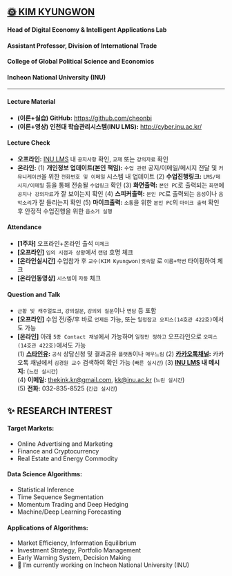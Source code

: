 ## [🌞 KIM KYUNGWON](https://sites.google.com/view/thekimk)
#### Head of Digital Economy & Intelligent Applications Lab
#### Assistant Professor, Division of International Trade
#### College of Global Political Science and Economics
#### Incheon National University (INU)
---
#### Lecture Material
- **(이론+실습) GitHub:** https://github.com/cheonbi
- **(이론+영상) 인천대 학습관리시스템(INU LMS):** http://cyber.inu.ac.kr/

#### Lecture Check
- **오프라인:** [INU LMS](http://cyber.inu.ac.kr/) 내 `공지사항` 확인, `교재` 또는 `강의자료` 확인    
- **온라인:**
(1) **개인정보 업데이트(본인 책임):** `수업 관련` 공지/이메일/메시지 전달 및 `커뮤니케이션`을 위한 `전화번호 및 이메일` 시스템 내 업데이트
(2) **수업진행링크:** `LMS/메시지/이메일` 등을 통해 전송될 `수업링크` 확인
(3) **화면출력:** `본인 PC`로 출력되는 `화면`에 `공지나 강의자료`가 잘 보이는지 확인
(4) **스피커출력:** `본인 PC`로 출력되는 `음성`이나 `음악소리`가 잘 들리는지 확인
(5) **마이크출력:** `소통`을 위한 `본인 PC`의 `마이크 출력` 확인 후 안정적 수업진행을 위한 `음소거 실행`

#### Attendance
- **[1주차]** 오프라인+온라인 출석 `미체크`
- **[오프라인]** `임의 시점과 상황`에서 `랜덤` 호명 체크
- **[온라인실시간]** 수업참가 후 `교수(KIM Kyungwon)귓속말` 로 `이름+학번` 타이핑하여 체크
- **[온라인동영상]** `시스템`이 `자동` 체크

#### Question and Talk    
- `근황 및 캐주얼토크`, `강의질문`, `강의외 질문`이나 `면담` 등 포함    
- **[오프라인]** 수업 전/중/후 바로 `언제든` 가능, 또는 `일정잡고 오피스(14호관 422호)`에서도 가능    
- **[온라인]** 아래 `5종 Contact 채널`에서 가능하며 `일정만 정하고` 오프라인으로 `오피스(14호관 422호)`에서도 가능    
(1) **[스타인유](https://starinu.inu.ac.kr/index.do):** `공식` 상담신청 및 결과공유 `플랫폼`이나 `매우느림`
(2) **[카카오톡채널](http://pf.kakao.com/_Exfqqb):** 카카오톡 채널에서 `김경원 교수` 검색하여 확인 가능 (`빠른 실시간`)
(3) **[INU LMS](http://cyber.inu.ac.kr/) 내 메시지:** (`느린 실시간`)     
(4) **이메일:** thekink.kr@gmail.com, kk@inu.ac.kr (`느린 실시간`)    
(5) **전화:** 032-835-8525 (`긴급 실시간`)    

## ✨ RESEARCH INTEREST
#### Target Markets:
- Online Advertising and Marketing
- Finance and Cryptocurrency
- Real Estate and Energy Commodity
#### Data Science Algorithms:
- Statistical Inference
- Time Sequence Segmentation
- Momentum Trading and Deep Hedging
- Machine/Deep Learning Forecasting
#### Applications of Algorithms:
- Market Efficiency, Information Equilibrium
- Investment Strategy, Portfolio Management
- Early Warning System, Decision Making
- 🔭 I’m currently working on Incheon National University (INU) 

<!--[<img src='https://cdn.jsdelivr.net/npm/simple-icons@3.0.1/icons/github.svg' alt='github' height='40'>](https://github.com/cheonbi)  [<img src='https://cdn.jsdelivr.net/npm/simple-icons@3.0.1/icons/youtube.svg' alt='YouTube' height='40'>](https://www.youtube.com/channel/thekimk)  -->
